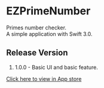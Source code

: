 # EZPrimeNumber

Primes number checker.  
A simple application with Swift 3.0.  

## Release Version

1. 1.0.0 - Basic UI and basic feature.
  
[Click here to view in App store](https://itunes.apple.com/us/app/zhi-shu-cha-xun-qi/id1202157548?l=zh&ls=1&mt=8)
